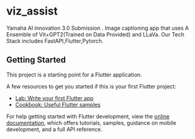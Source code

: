 # viz_assist

Yamaha AI innovation 3.0 Submission .
Image captioning app that uses A Ensemble of Vit+GPT2(Trained on Data Provided) and LLaVa.
Our Tech Stack includes FastAPI,Flutter,Pytorch.
## Getting Started

This project is a starting point for a Flutter application.

A few resources to get you started if this is your first Flutter project:

- [Lab: Write your first Flutter app](https://docs.flutter.dev/get-started/codelab)
- [Cookbook: Useful Flutter samples](https://docs.flutter.dev/cookbook)

For help getting started with Flutter development, view the
[online documentation](https://docs.flutter.dev/), which offers tutorials,
samples, guidance on mobile development, and a full API reference.
